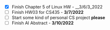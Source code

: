 - [x] Finish Chapter 5 of Linux HW - __3/6/3_2022
- [ ] Finish HW03 for CS435 - __3/7/2022__
- [ ] Start some kind of personal CS project **please**
- [ ] Finish AI Abstract - __3/10/2022__
